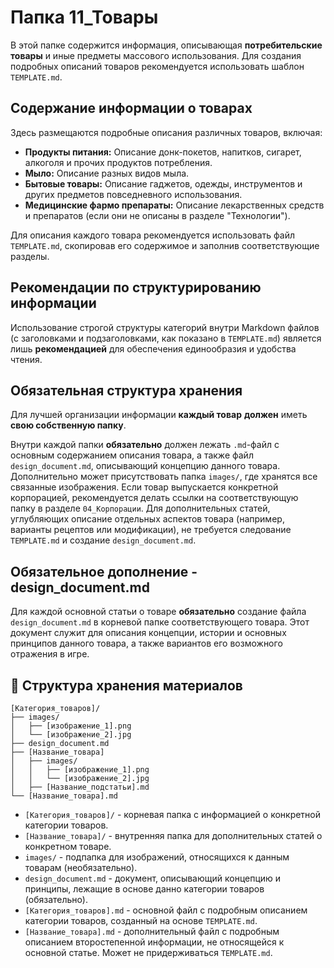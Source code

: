 # Папка 11_Товары

В этой папке содержится информация, описывающая **потребительские товары** и иные предметы массового использования. Для создания подробных описаний товаров рекомендуется использовать шаблон `TEMPLATE.md`.

## Содержание информации о товарах

Здесь размещаются подробные описания различных товаров, включая:

- **Продукты питания:** Описание донк-покетов, напитков, сигарет, алкоголя и прочих продуктов потребления.
- **Мыло:** Описание разных видов мыла.
- **Бытовые товары:** Описание гаджетов, одежды, инструментов и других предметов повседневного использования.
- **Медицинские фармо препараты:** Описание лекарственных средств и препаратов (если они не описаны в разделе "Технологии").

Для описания каждого товара рекомендуется использовать файл `TEMPLATE.md`, скопировав его содержимое и заполнив соответствующие разделы.

## Рекомендации по структурированию информации

Использование строгой структуры категорий внутри Markdown файлов (с заголовками и подзаголовками, как показано в `TEMPLATE.md`) является лишь **рекомендацией** для обеспечения единообразия и удобства чтения.

## Обязательная структура хранения

Для лучшей организации информации **каждый товар** **должен** иметь **свою собственную папку**.

Внутри каждой папки **обязательно** должен лежать `.md`-файл с основным содержанием описания товара, а также файл `design_document.md`, описывающий концепцию данного товара. Дополнительно может присутствовать папка `images/`, где хранятся все связанные изображения. Если товар выпускается конкретной корпорацией, рекомендуется делать ссылки на соответствующую папку в разделе `04_Корпорации`. Для дополнительных статей, углубляющих описание отдельных аспектов товара (например, варианты рецептов или модификации), не требуется следование `TEMPLATE.md` и создание `design_document.md`.

## Обязательное дополнение - design_document.md

Для каждой основной статьи о товаре **обязательно** создание файла `design_document.md` в корневой папке соответствующего товара. Этот документ служит для описания концепции, истории и основных принципов данного товара, а также вариантов его возможного отражения в игре.

## 📁 Структура хранения материалов

```
[Категория_товаров]/
├── images/
│   ├── [изображение_1].png
│   └── [изображение_2].jpg
├── design_document.md
├── [Название_товара]
│   ├── images/
│   │   ├── [изображение_1].png
│   │   └── [изображение_2].jpg
│   ├── [Название_подстатьи].md
└── [Название_товара].md
```

- `[Категория_товаров]/` - корневая папка с информацией о конкретной категории товаров.
- `[Название_товара]/` - внутренняя папка для дополнительных статей о конкретном товаре.
- `images/` - подпапка для изображений, относящихся к данным товарам (необязательно).
- `design_document.md` - документ, описывающий концепцию и принципы, лежащие в основе данно категории товаров (обязательно).
- `[Категория_товаров].md` - основной файл с подробным описанием категории товаров, созданный на основе `TEMPLATE.md`.
- `[Название_товара].md` - дополнительный файл с подробным описанием второстепенной информации, не относящейся к основной статье. Может не придерживаться `TEMPLATE.md`.

